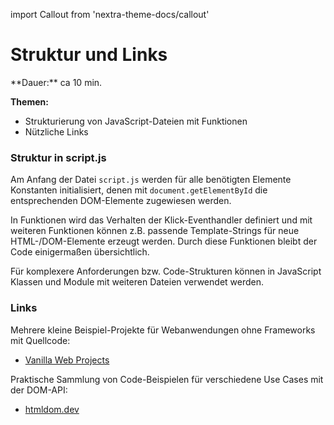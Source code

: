 import Callout from 'nextra-theme-docs/callout'

# Struktur und Links

<Callout>
  **Dauer:** ca 10 min.

  **Themen:** 
  - Strukturierung von JavaScript-Dateien mit Funktionen
  - Nützliche Links

</Callout>

### Struktur in script.js

Am Anfang der Datei `script.js` werden für alle benötigten Elemente 
Konstanten initialisiert, denen mit `document.getElementById` die 
entsprechenden DOM-Elemente zugewiesen werden.

In Funktionen wird das Verhalten der Klick-Eventhandler definiert und
mit weiteren Funktionen können z.B. passende Template-Strings für 
neue HTML-/DOM-Elemente erzeugt werden. Durch diese Funktionen bleibt
der Code einigermaßen übersichtlich.

Für komplexere Anforderungen bzw. Code-Strukturen können in
JavaScript Klassen und Module mit weiteren Dateien verwendet werden.

### Links

Mehrere kleine Beispiel-Projekte für Webanwendungen ohne Frameworks mit Quellcode:

- [Vanilla Web Projects](https://github.com/bradtraversy/vanillawebprojects)

Praktische Sammlung von Code-Beispielen für verschiedene Use Cases mit der DOM-API:

- [htmldom.dev](https://htmldom.dev/)
